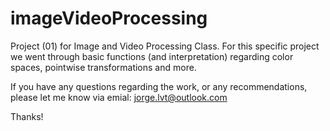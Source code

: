 # imageVideoProcessing
 
Project (01) for Image and Video Processing Class. 
For this specific project we went through basic functions (and interpretation) regarding color spaces, pointwise transformations and more.

If you have any questions regarding the work, or any recommendations, please let me know via emial: jorge.lvt@outlook.com

Thanks!




